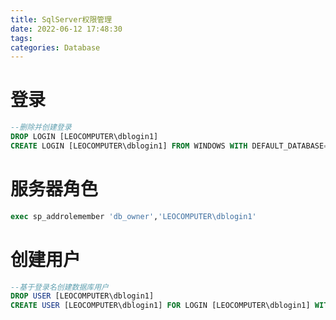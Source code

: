 ```yaml
---
title: SqlServer权限管理
date: 2022-06-12 17:48:30
tags: 
categories: Database
---
```


# 登录

```sql
--删除并创建登录
DROP LOGIN [LEOCOMPUTER\dblogin1] 
CREATE LOGIN [LEOCOMPUTER\dblogin1] FROM WINDOWS WITH DEFAULT_DATABASE=[master]
```

# 服务器角色

```sql
exec sp_addrolemember 'db_owner','LEOCOMPUTER\dblogin1'	
```

# 创建用户

```sql
--基于登录名创建数据库用户
DROP USER [LEOCOMPUTER\dblogin1]
CREATE USER [LEOCOMPUTER\dblogin1] FOR LOGIN [LEOCOMPUTER\dblogin1] WITH DEFAULT_SCHEMA=[dbo]
```

